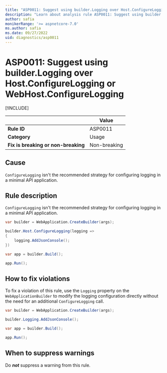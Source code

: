 ```yaml
---
title: "ASP0011: Suggest using builder.Logging over Host.ConfigureLogging or WebHost.ConfigureLogging"
description: "Learn about analysis rule ASP0011: Suggest using builder.Logging over Host.ConfigureLogging or WebHost.ConfigureLogging"
author: safia
monikerRange: '>= aspnetcore-7.0'
ms.author: safia
ms.date: 09/27/2022
uid: diagnostics/asp0011
---
```

# ASP0011: Suggest using builder.Logging over Host.ConfigureLogging or WebHost.ConfigureLogging

[!INCLUDE[](~/includes/not-latest-version.md)]

| | Value |
|-|-|
| **Rule ID** |ASP0011|
| **Category** |Usage|
| **Fix is breaking or non-breaking** |Non-breaking|

## Cause

`ConfigureLogging` isn't the recommended strategy for configuring logging in a minimal API application.

## Rule description

`ConfigureLogging` isn't the recommended strategy for configuring logging in a minimal API application.

```csharp
var builder = WebApplication.CreateBuilder(args);

builder.Host.ConfigureLogging(logging =>
{
    logging.AddJsonConsole();
})

var app = builder.Build();

app.Run();
```

## How to fix violations

To fix a violation of this rule, use the `Logging` property on the `WebApplicationBuilder` to modify the logging configuration directly without the need for an additional `ConfigureLogging` call.

```csharp
var builder = WebApplication.CreateBuilder(args);

builder.Logging.AddJsonConsole();

var app = builder.Build();

app.Run();
```

## When to suppress warnings

Do ***not*** suppress a warning from this rule.
